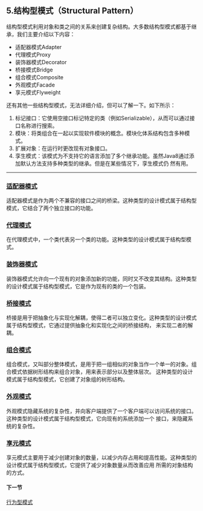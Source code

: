 ## 5.结构型模式（Structural Pattern）
结构型模式利用对象和类之间的关系来创建复杂结构。大多数结构型模式都基于继承，我们主要介绍以下内容：
- 适配器模式Adapter
- 代理模式Proxy
- 装饰器模式Decorator
- 桥接模式Bridge
- 组合模式Composite
- 外观模式Facade
- 享元模式Flyweight

还有其他一些结构型模式，无法详细介绍，但可以了解一下。如下所示：
1. 标记接口：它使用空接口标记特定的类（例如Serializable），从而可以通过接口名称进行搜索。
2. 模块：将类组合在一起以实现软件模块的概念。模块化体系结构包含多种模式。
3. 扩展对象：在运行时更改现有对象接口。
4. 孪生模式：该模式为不支持它的语言添加了多个继承功能。虽然Java8通过添加默认方法支持多种类型的继承。但是在某些情况下，孪生模式仍
然有用。

----

### [适配器模式](adapter/7.1.Adapter.md)
适配器模式是作为两个不兼容的接口之间的桥梁。这种类型的设计模式属于结构型模式，它结合了两个独立接口的功能。

### [代理模式](proxy/7.2.Proxy.md)
在代理模式中，一个类代表另一个类的功能。这种类型的设计模式属于结构型模式。

### [装饰器模式](decorator/7.3.Decorator.md)
装饰器模式允许向一个现有的对象添加新的功能，同时又不改变其结构。这种类型的设计模式属于结构型模式，它是作为现有的类的一个包装。

### [桥接模式](bridge/7.3.Bridge.md)
桥接是用于把抽象化与实现化解耦，使得二者可以独立变化。这种类型的设计模式属于结构型模式，它通过提供抽象化和实现化之间的桥接结构，
来实现二者的解耦。

### [组合模式](composite/7.5.Composite.md)
组合模式，又叫部分整体模式，是用于把一组相似的对象当作一个单一的对象。组合模式依据树形结构来组合对象，用来表示部分以及整体层次。
这种类型的设计模式属于结构型模式，它创建了对象组的树形结构。

### [外观模式](facade/7.6.Facade.md)
外观模式隐藏系统的复杂性，并向客户端提供了一个客户端可以访问系统的接口。这种类型的设计模式属于结构型模式，它向现有的系统添加一个
接口，来隐藏系统的复杂性。

### [享元模式](flyweight/7.7.Flyweight.md)
享元模式主要用于减少创建对象的数量，以减少内存占用和提高性能。这种类型的设计模式属于结构型模式，它提供了减少对象数量从而改善应用
所需的对象结构的方式。

#### 下一节
[行为型模式](../behavioralpattern/6.Behavioral%20Pattern.md)